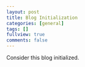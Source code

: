 ```yaml
---
layout: post
title: Blog Initialization
categories: [general]
tags: []
fullview: true
comments: false
---
```


Consider this blog initialized.
